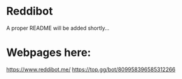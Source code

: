 # Reddibot
A proper README will be added shortly...

# Webpages here: 
https://www.reddibot.me/
https://top.gg/bot/809958396585312266
